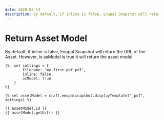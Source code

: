 ```yaml
---
date: 2020-05-14
description: By default, if inline is false, Enupal Snapshot will return the URL of the Asset. However, is asModel is true it will return the asset model.
---
```


# Return Asset Model

By default, if inline is false, Enupal Snapshot will return the URL of the Asset. However, is asModel is true it will return the asset model.

```twig
{%  set settings = {
        filename: 'my-first-pdf.pdf',
        inline: false,
        asModel: true
    }
%}

{% set assetModel = craft.enupalsnapshot.displayTemplate("_pdf", settings) %}

{{ assetModel.id }}
{{ assetModel.getUrl() }}
```